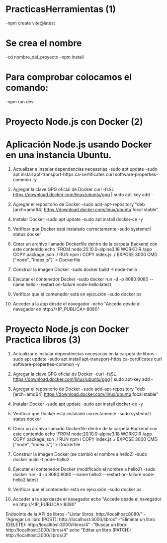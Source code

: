 # PracticasHerramientas (1)

-npm create vite@latest
# Se crea el nombre
-cd nombre_del_proyecto
-npm install
# Para comprobar colocamos el comando:
-npm run dev

# Proyecto Node.js con Docker (2)

# Aplicación Node.js usando Docker en una instancia Ubuntu.
1. Actualizar e instalar dependencias necesarias
-sudo apt update
-sudo apt install apt-transport-https ca-certificates curl software-properties-common -y

2. Agregar la clave GPG oficial de Docker
curl -fsSL https://download.docker.com/linux/ubuntu/gpg | sudo apt-key add -

3. Agregar el repositorio de Docker
-sudo add-apt-repository "deb [arch=amd64] https://download.docker.com/linux/ubuntu focal stable"

4. Instalar Docker
-sudo apt update
-sudo apt install docker-ce -y

5. Verificar que Docker está instalado correctamente
-sudo systemctl status docker

6. Crear un archivo llamado Dockerfile dentro de la carpeta Backend con este contenido
echo 'FROM node:20.10.0-alpine3.18
WORKDIR /app
COPY package.json ./
RUN npm i
COPY index.js ./
EXPOSE 3000
CMD ["node", "index.js"]' > Dockerfile

7. Construir la imagen Docker
-sudo docker build -t node-hello .

8. Ejecutar el contenedor Docker
-sudo docker run -d -p 8080:8080 --name hello --restart on-failure node-hello:latest

9. Verificar que el contenedor está en ejecución
-sudo docker ps

10. Acceder a la app desde el navegador
-echo "Accede desde el navegador en http://<IP_PUBLICA>:8080"

# Proyecto Node.js con Docker Practica libros (3)

1. Actualizar e instalar dependencias necesarias en la carpeta de libros
-sudo apt update
-sudo apt install apt-transport-https ca-certificates curl software-properties-common -y

2. Agregar la clave GPG oficial de Docker
-curl -fsSL https://download.docker.com/linux/ubuntu/gpg | sudo apt-key add -

3. Agregar el repositorio de Docker
-sudo add-apt-repository "deb [arch=amd64] https://download.docker.com/linux/ubuntu focal stable"

4. Instalar Docker
-sudo apt update
-sudo apt install docker-ce -y

5. Verificar que Docker está instalado correctamente
-sudo systemctl status docker

6. Crear un archivo llamado Dockerfile dentro de la carpeta Backend con este contenido
echo 'FROM node:20.10.0-alpine3.18
WORKDIR /app
COPY package.json ./
RUN npm i
COPY index.js ./
EXPOSE 3000
CMD ["node", "index.js"]' > Dockerfile

7. Construir la imagen Docker (se cambió el nombre a hello2)
-sudo docker build -t node-hello2 .

8. Ejecutar el contenedor Docker (modificado el nombre a hello2)
-sudo docker run -d -p 8080:8080 --name hello2 --restart on-failure node-hello2:latest

9. Verificar que el contenedor está en ejecución
-sudo docker ps

10. Acceder a la app desde el navegador
echo "Accede desde el navegador en http://<IP_PUBLICA>:8080"

Endpoints de la API de libros
-"Listar libros: http://localhost:8080/"
-"Agregar un libro (POST): http://localhost:3000/libros"
-"Eliminar un libro (DELETE): http://localhost:3000/libros/4"
-"Buscar un libro: http://localhost:3000/libros/4"
echo "Editar un libro (PATCH): http://localhost:3000/libros/3"
